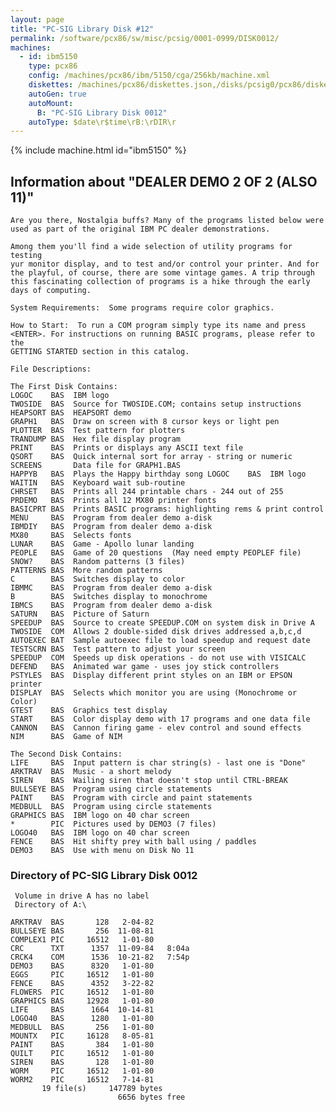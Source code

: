 ```yaml
---
layout: page
title: "PC-SIG Library Disk #12"
permalink: /software/pcx86/sw/misc/pcsig/0001-0999/DISK0012/
machines:
  - id: ibm5150
    type: pcx86
    config: /machines/pcx86/ibm/5150/cga/256kb/machine.xml
    diskettes: /machines/pcx86/diskettes.json,/disks/pcsig0/pcx86/diskettes.json
    autoGen: true
    autoMount:
      B: "PC-SIG Library Disk 0012"
    autoType: $date\r$time\rB:\rDIR\r
---
```


{% include machine.html id="ibm5150" %}

## Information about "DEALER DEMO 2 OF 2 (ALSO 11)"

    Are you there, Nostalgia buffs? Many of the programs listed below were
    used as part of the original IBM PC dealer demonstrations.
    
    Among them you'll find a wide selection of utility programs for testing
    yur monitor display, and to test and/or control your printer. And for
    the playful, of course, there are some vintage games. A trip through
    this fascinating collection of programs is a hike through the early
    days of computing.
    
    System Requirements:  Some programs require color graphics.
    
    How to Start:  To run a COM program simply type its name and press
    <ENTER>. For instructions on running BASIC programs, please refer to the
    GETTING STARTED section in this catalog.
    
    File Descriptions:
    
    The First Disk Contains:
    LOGOC    BAS  IBM logo
    TWOSIDE  BAS  Source for TWOSIDE.COM; contains setup instructions
    HEAPSORT BAS  HEAPSORT demo
    GRAPH1   BAS  Draw on screen with 8 cursor keys or light pen
    PLOTTER  BAS  Test pattern for plotters
    TRANDUMP BAS  Hex file display program
    PRINT    BAS  Prints or displays any ASCII text file
    QSORT    BAS  Quick internal sort for array - string or numeric
    SCREENS       Data file for GRAPH1.BAS
    HAPPYB   BAS  Plays the Happy birthday song LOGOC    BAS  IBM logo
    WAITIN   BAS  Keyboard wait sub-routine
    CHRSET   BAS  Prints all 244 printable chars - 244 out of 255
    PRDEMO   BAS  Prints all 12 MX80 printer fonts
    BASICPRT BAS  Prints BASIC programs: highlighting rems & print control
    MENU     BAS  Program from dealer demo a-disk
    IBMDIY   BAS  Program from dealer demo a-disk
    MX80     BAS  Selects fonts
    LUNAR    BAS  Game - Apollo lunar landing
    PEOPLE   BAS  Game of 20 questions  (May need empty PEOPLEF file)
    SNOW?    BAS  Random patterns (3 files)
    PATTERNS BAS  More random patterns
    C        BAS  Switches display to color
    IBMMC    BAS  Program from dealer demo a-disk
    B        BAS  Switches display to monochrome
    IBMCS    BAS  Program from dealer demo a-disk
    SATURN   BAS  Picture of Saturn
    SPEEDUP  BAS  Source to create SPEEDUP.COM on system disk in Drive A
    TWOSIDE  COM  Allows 2 double-sided disk drives addressed a,b,c,d
    AUTOEXEC BAT  Sample autoexec file to load speedup and request date
    TESTSCRN BAS  Test pattern to adjust your screen
    SPEEDUP  COM  Speeds up disk operations - do not use with VISICALC
    DEFEND   BAS  Animated war game - uses joy stick controllers
    PSTYLES  BAS  Display different print styles on an IBM or EPSON printer
    DISPLAY  BAS  Selects which monitor you are using (Monochrome or Color)
    GTEST    BAS  Graphics test display
    START    BAS  Color display demo with 17 programs and one data file
    CANNON   BAS  Cannon firing game - elev control and sound effects
    NIM      BAS  Game of NIM
    
    The Second Disk Contains:
    LIFE     BAS  Input pattern is char string(s) - last one is "Done"
    ARKTRAV  BAS  Music - a short melody
    SIREN    BAS  Wailing siren that doesn't stop until CTRL-BREAK
    BULLSEYE BAS  Program using circle statements
    PAINT    BAS  Program with circle and paint statements
    MEDBULL  BAS  Program using circle statements
    GRAPHICS BAS  IBM logo on 40 char screen
    *        PIC  Pictures used by DEMO3 (7 files)
    LOGO40   BAS  IBM logo on 40 char screen
    FENCE    BAS  Hit shifty prey with ball using / paddles
    DEMO3    BAS  Use with menu on Disk No 11

### Directory of PC-SIG Library Disk 0012

     Volume in drive A has no label
     Directory of A:\

    ARKTRAV  BAS       128   2-04-82
    BULLSEYE BAS       256  11-08-81
    COMPLEX1 PIC     16512   1-01-80
    CRC      TXT      1357  11-09-84   8:04a
    CRCK4    COM      1536  10-21-82   7:54p
    DEMO3    BAS      8320   1-01-80
    EGGS     PIC     16512   1-01-80
    FENCE    BAS      4352   3-22-82
    FLOWERS  PIC     16512   1-01-80
    GRAPHICS BAS     12928   1-01-80
    LIFE     BAS      1664  10-14-81
    LOGO40   BAS      1280   1-01-80
    MEDBULL  BAS       256   1-01-80
    MOUNTX   PIC     16128   8-05-81
    PAINT    BAS       384   1-01-80
    QUILT    PIC     16512   1-01-80
    SIREN    BAS       128   1-01-80
    WORM     PIC     16512   1-01-80
    WORM2    PIC     16512   7-14-81
           19 file(s)     147789 bytes
                            6656 bytes free
